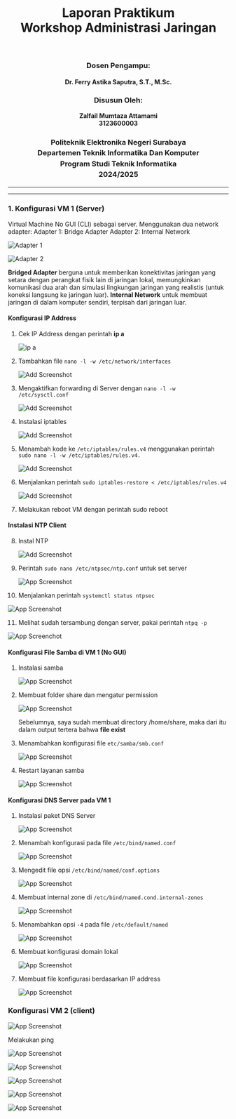 <div align="center">
  <h1 style="text-align: center;font-weight: bold">Laporan Praktikum<br>Workshop Administrasi Jaringan</h1>
</div>
<br />

<div align="center">

  <h3 style="text-align: center;">Dosen Pengampu:</h3>
  <h4 style="text-align: center;">Dr. Ferry Astika Saputra, S.T., M.Sc.</h4>

  <h3 style="text-align: center;">Disusun Oleh:</h3>
  <p style="text-align: center;">
    <strong>Zalfail Mumtaza Attamami</strong><br>
    <strong>3123600003</strong>
  </p>

<h3 style="text-align: center;line-height: 1.5">Politeknik Elektronika Negeri Surabaya<br>Departemen Teknik Informatika Dan Komputer<br>Program Studi Teknik Informatika<br>2024/2025</h3>
  <hr><hr>
</div>

### 1. Konfigurasi VM 1 (Server)
Virtual Machine No GUI (CLI) sebagai server.
Menggunakan dua network adapter:
Adapter 1: Bridge Adapter
Adapter 2: Internal Network

![Adapter 1](image/Adapter1.png)

![Adapter 2](image/Adapter2.png)

**Bridged Adapter** berguna untuk memberikan konektivitas jaringan yang setara dengan perangkat fisik lain di jaringan lokal, memungkinkan komunikasi dua arah dan simulasi lingkungan jaringan yang realistis (untuk koneksi langsung ke jaringan luar). **Internal Network** untuk membuat jaringan di dalam komputer sendiri, terpisah dari jaringan luar.

#### Konfigurasi IP Address

1. Cek IP Address dengan perintah **ip a**

   ![ip a](image/ipa_nogui.png)

2. Tambahkan file `nano -l -w /etc/network/interfaces`

   ![Add Screenshot](image/auto.png)

3. Mengaktifkan forwarding di Server dengan `nano -l -w /etc/sysctl.conf`

    ![Add Screenshot](image/etc-sysctl.png)

4. Instalasi iptables

    ![Add Screenshot](image/iptables.png)

5. Menambah kode ke `/etc/iptables/rules.v4` menggunakan perintah `sudo nano -l -w /etc/iptables/rules.v4.`

    ![Add Screenshot](image/addcode2.png)

6. Menjalankan perintah `sudo iptables-restore < /etc/iptables/rules.v4`

    ![Add Screenshot](image/iptables-restore.png)

7. Melakukan reboot VM dengan perintah sudo reboot

#### Instalasi NTP Client

8. Instal NTP
   
   ![Add Screenshot](image/install-ntp.png)

9. Perintah `sudo nano /etc/ntpsec/ntp.conf` untuk set server

   ![App Screenshot](image/set-server-ip.png)

10. Menjalankan perintah `systemctl status ntpsec` 

   ![App Screenshot](image/status-ntp.png)

11. Melihat sudah tersambung dengan server, pakai perintah `ntpq -p`

   ![App Screenchot](validasi-koneksi-ntp.png)

#### Konfigurasi File Samba di VM 1 (No GUI)

1. Instalasi samba
   
   ![App Screenshot](install-samba.png)

2. Membuat folder share dan mengatur permission

   ![App Screenshot](mkdir-samba.png)

   Sebelumnya, saya sudah membuat directory /home/share, maka dari
   itu dalam output tertera bahwa **file exist**

3. Menambahkan konfigurasi file `etc/samba/smb.conf`

   ![App Screenshot](konfigurasi-samba.png.png)

4. Restart layanan samba

   ![App Screenshot](restart-status-samba.png)

#### Konfigurasi DNS Server pada VM 1
1. Instalasi paket DNS Server

   ![App Screenshot](dns-bind-utils.png)

2. Menambah konfigurasi pada file `/etc/bind/named.conf`

   ![App Screenshot](konfigurasi-dns.png)

3. Mengedit file opsi `/etc/bind/named/conf.options`

   ![App Screenshot](konfigurasi-dns-conf-options.png)

4. Membuat internal zone di `/etc/bind/named.cond.internal-zones`

   ![App Screenshot](internal-zone.png)

5. Menambahkan opsi `-4` pada file `/etc/default/named`

   ![App Screenshot](tambah-min4.png)

6. Membuat konfigurasi domain lokal

   ![App Screenshot](konfigurasi-domain-lokal.png)

7. Membuat file konfigurasi berdasarkan IP address

   ![App Screenshot](konfigurasi-ip-addr.png)

### Konfigurasi VM 2 (client)

   ![App Screenshot](vm2.png)

Melakukan ping

   ![App Screenshot](ping-address.png)

   ![App Screenshot](ping-gateaway.png)

   ![App Screenshot](ping-1111.png)

   ![App Screenshot](ping-8888.png)

   ![App Screenshot](ping-google.png)
